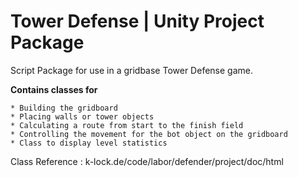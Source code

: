 # Tower Defense | Unity Project Package

Script Package for use in a gridbase Tower Defense game.

**Contains classes for** 

	* Building the gridboard
	* Placing walls or tower objects
	* Calculating a route from start to the finish field
	* Controlling the movement for the bot object on the gridboard
	* Class to display level statistics

Class Reference : k-lock.de/code/labor/defender/project/doc/html